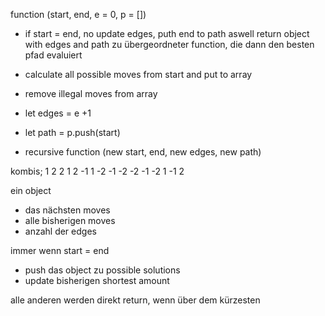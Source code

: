 function (start, end, e = 0, p = [])
  - if start = end, no update edges, puth end to path aswell return object with edges and path zu übergeordneter function, die dann
    den besten pfad evaluiert

  - calculate all possible moves from start and put to array
  - remove illegal moves from array
  - let edges = e +1
  - let path = p.push(start)

  - recursive function (new start, end, new edges, new path)


  kombis;
  1 2
  2 1
  2 -1
  1 -2
  -1 -2
  -2 -1
  -2 1
  -1 2


  ein object
  - das nächsten moves
  - alle bisherigen moves
  - anzahl der edges

  immer wenn start = end
  - push das object zu possible solutions
  - update bisherigen shortest amount

  alle anderen werden direkt return, wenn
  über dem kürzesten